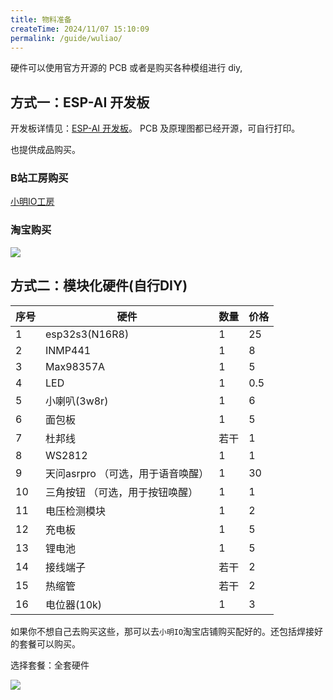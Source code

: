 ```yaml
---
title: 物料准备
createTime: 2024/11/07 15:10:09
permalink: /guide/wuliao/
---
```


硬件可以使用官方开源的 PCB 或者是购买各种模组进行 diy,


## 方式一：ESP-AI 开发板


开发板详情见：[ESP-AI 开发板](/open/pcb/)。 PCB 及原理图都已经开源，可自行打印。

也提供成品购买。

### B站工房购买
[小明IO工房](https://gf.bilibili.com/item/detail/1106584087)

### 淘宝购买  
<img src="/images/tb_pcb.png" style="display:block;margin: auto"/>




##  方式二：模块化硬件(自行DIY)
| 序号 | 硬件                              | 数量 | 价格 |
| ---- | --------------------------------- | ---- | ---- |
| 1    | esp32s3(N16R8)                    | 1    | 25   |
| 2    | INMP441                           | 1    | 8    |
| 3    | Max98357A                         | 1    | 5    |
| 4    | LED                               | 1    | 0.5  |
| 5    | 小喇叭(3w8r)                            | 1    | 6    |
| 6    | 面包板                            | 1    | 5    |
| 7    | 杜邦线                            | 若干 | 1    |
| 8    | WS2812                            | 1    | 1    |
| 9    | 天问asrpro （可选，用于语音唤醒） | 1    | 30   |
| 10   | 三角按钮 （可选，用于按钮唤醒）   | 1    | 1    |
| 11   | 电压检测模块                      | 1    | 2    |
| 12   | 充电板                            | 1    | 5    |
| 13   | 锂电池                            | 1    | 5    |
| 14   | 接线端子                          | 若干 | 2    |
| 15   | 热缩管                            | 若干 | 2    |
| 16   | 电位器(10k)                            | 1    | 3    |

如果你不想自己去购买这些，那可以去`小明IO`淘宝店铺购买配好的。还包括焊接好的套餐可以购买。

选择套餐：全套硬件

<img src="/images/taobao.jpg" style="display:block;margin: auto"/>
